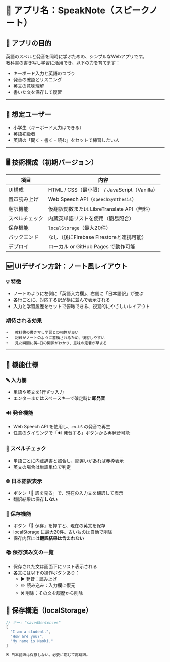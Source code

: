 # 📘 アプリ名：SpeakNote（スピークノート）
## 🎯 アプリの目的
英語のスペルと発音を同時に学ぶための、シンプルなWebアプリです。  
教科書の書き写し学習に活用でき、以下の力を育てます：
- キーボード入力と英語のつづり
- 発音の確認とリスニング
- 英文の意味理解
- 書いた文を保存して復習

---

## 👦 想定ユーザー
- 小学生（キーボード入力はできる）
- 英語初級者
- 英語の「聞く・書く・読む」をセットで練習したい人

---

## 🖥️ 技術構成（初期バージョン）

| 項目 | 内容 |
|------|------|
| UI構成 | HTML / CSS（最小限） / JavaScript（Vanilla） |
| 音声読み上げ | Web Speech API（`speechSynthesis`） |
| 翻訳機能 | 仮翻訳関数または LibreTranslate API（無料） |
| スペルチェック | 内蔵英単語リストを使用（簡易照合） |
| 保存機能 | `localStorage`（最大20件） |
| バックエンド | なし（後にFirebase Firestoreと連携可能） |
| デプロイ | ローカル or GitHub Pages で動作可能 |


## 🆕 UIデザイン方針：ノート風レイアウト

### 💡 特徴
- ノートのように左側に「英語入力欄」、右側に「日本語訳」が並ぶ
- 各行ごとに、対応する訳が横に並んで表示される
- 入力と学習履歴をセットで俯瞰できる、視覚的にやさしいレイアウト

### 期待される効果
	•	教科書の書き写し学習との相性が良い
	•	記録がノートのように蓄積されるため、復習しやすい
	•	見た瞬間に英⇔日の関係がわかり、意味の定着が早まる

---

## 🔧 機能仕様

### 🔤 入力欄
- 単語や英文を1行ずつ入力
- エンターまたはスペースキーで確定時に**即発音**

### 🔊 発音機能
- Web Speech API を使用し、`en-US` の発音で再生
- 任意のタイミングで「🔊 発音する」ボタンから再発音可能

### 📝 スペルチェック
- 単語ごとに内蔵辞書と照合し、間違いがあれば赤枠表示
- 英文の場合は単語単位で判定

### 🌐 日本語訳表示
- ボタン「🔁 訳を見る」で、現在の入力文を翻訳して表示
- 翻訳結果は保存**しない**

### 💾 保存機能
- ボタン「💾 保存」を押すと、現在の英文を保存
- localStorage に最大20件。古いものは自動で削除
- 保存内容には**翻訳結果は含まれない**

### 📚 保存済み文の一覧
- 保存された文は画面下にリスト表示される
- 各文には以下の操作ボタンあり：
  - ▶️ 発音：読み上げ
  - ✏️ 読み込み：入力欄に復元
  - ❌ 削除：その文を履歴から削除

## 💾 保存構造（localStorage）

```js
// キー: "savedSentences"
[
  "I am a student.",
  "How are you?",
  "My name is Naoki."
]

※ 日本語訳は保存しない。必要に応じて再翻訳。
